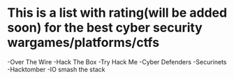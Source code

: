 <H1>This is a list with rating(will be added soon) for the best cyber security wargames/platforms/ctfs</H1>
-Over The Wire
-Hack The Box
-Try Hack Me
-Cyber Defenders
-Securinets
-Hacktomber
-IO smash the stack
